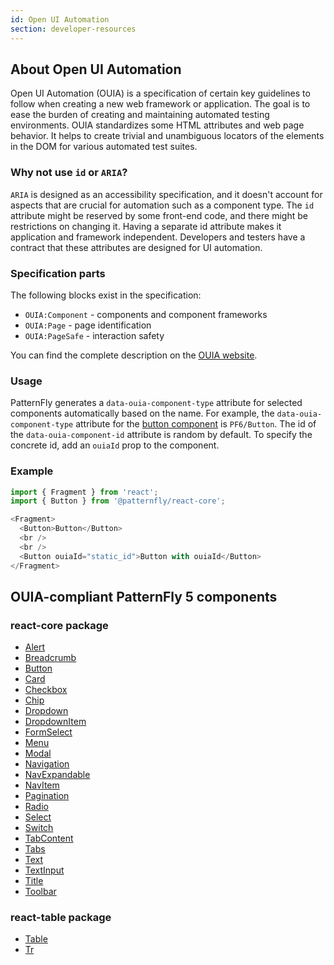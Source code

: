 ```yaml
---
id: Open UI Automation
section: developer-resources
---
```


## About Open UI Automation

Open UI Automation (OUIA) is a specification of certain key guidelines to follow when creating a new
web framework or application. The goal is to ease the burden of creating and maintaining automated
testing environments. OUIA standardizes some HTML attributes and web page
behavior. It helps to create trivial and unambiguous locators of the elements in the DOM for
various automated test suites.

### Why not use `id` or `ARIA`?

`ARIA` is designed as an accessibility specification, and it doesn't account for aspects that are crucial
for automation such as a component type. The `id` attribute might be reserved by some front-end code, and
there might be restrictions on changing it. Having a separate id attribute makes it application and
framework independent. Developers and testers have a contract that these attributes are designed for
UI automation.

### Specification parts

The following blocks exist in the specification:

* `OUIA:Component` - components and component frameworks
* `OUIA:Page` - page identification
* `OUIA:PageSafe` - interaction safety

You can find the complete description on the [OUIA website](https://ouia.readthedocs.io).

### Usage

PatternFly generates a `data-ouia-component-type` attribute for selected components automatically
based on the name. For example, the `data-ouia-component-type` attribute for the
[button component](/components/button) is `PF6/Button`. The id of the `data-ouia-component-id`
attribute is random by default. To specify the concrete id, add an `ouiaId` prop to the
component.

### Example

```js
import { Fragment } from 'react';
import { Button } from '@patternfly/react-core';

<Fragment>
  <Button>Button</Button>
  <br />
  <br />
  <Button ouiaId="static_id">Button with ouiaId</Button>
</Fragment>
```

## OUIA-compliant PatternFly 5 components

### react-core package

* [Alert](/components/alert)
* [Breadcrumb](/components/breadcrumb)
* [Button](/components/button)
* [Card](/components/card)
* [Checkbox](/components/forms/checkbox)
* [Chip](/components/chip)
* [Dropdown](/components/menus/dropdown)
* [DropdownItem](/components/menus/dropdown)
* [FormSelect](/components/forms/form-select)
* [Menu](/components/menus/menu)
* [Modal](/components/modal)
* [Navigation](/components/navigation)
* [NavExpandable](/components/navigation)
* [NavItem](/components/navigation)
* [Pagination](/components/pagination)
* [Radio](/components/forms/radio)
* [Select](/components/menus/select)
* [Switch](/components/switch)
* [TabContent](/components/tabs)
* [Tabs](/components/tabs)
* [Text](/components/text)
* [TextInput](/components/forms/text-input)
* [Title](/components/title)
* [Toolbar](/components/toolbar)

### react-table package

* [Table](/components/table)
* [Tr](/components/table)
